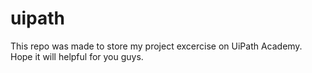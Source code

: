 # uipath
This repo was made to store my project excercise on UiPath Academy. Hope it will helpful for you guys. 

